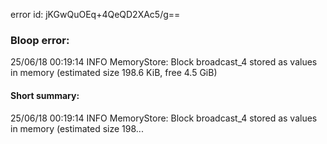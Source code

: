 error id: jKGwQuOEq+4QeQD2XAc5/g==
### Bloop error:

25/06/18 00:19:14 INFO MemoryStore: Block broadcast_4 stored as values in memory (estimated size 198.6 KiB, free 4.5 GiB)
#### Short summary: 

25/06/18 00:19:14 INFO MemoryStore: Block broadcast_4 stored as values in memory (estimated size 198...